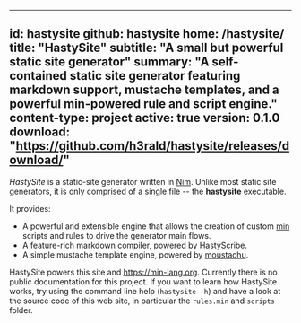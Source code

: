 -----
id: hastysite
github: hastysite
home: /hastysite/
title: "HastySite"
subtitle: "A small but powerful static site generator"
summary: "A self-contained static site generator featuring markdown support, mustache templates, and a powerful min-powered rule and script engine."
content-type: project
active: true
version: 0.1.0
download: "https://github.com/h3rald/hastysite/releases/download/"
-----

*HastySite* is a static-site generator written in [Nim](https://nim-lang.org). Unlike most static site generators, it is only comprised of a single file -- the **hastysite** executable. 

It provides:

* A powerful and extensible engine that allows the creation of custom [min](/min/) scripts and rules to drive the generator main flows.
* A feature-rich markdown compiler, powered by [HastyScribe](/hastyscribe/).
* A simple mustache template engine, powered by [moustachu](https://github.com/fenekku/moustachu).

HastySite powers this site and <https://min-lang.org>. Currently there is no public documentation for this project. If you want to learn how HastySite works, try using the command line help (`hastysite -h`) and have a look at the source code of this web site, in particular the `rules.min` and `scripts` folder.
